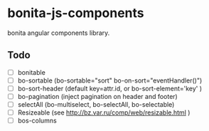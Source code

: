 bonita-js-components
====================

bonita angular components library.

Todo
----

 - [ ] bonitable
 - [ ] bo-sortable (bo-sortable="sort" bo-on-sort="eventHandler()")
 - [ ] bo-sort-header (default key=attr.id, or bo-sort-element='key' )
 - [ ] bo-pagination (inject pagination on header and footer)
 - [ ] selectAll (bo-multiselect, bo-selectAll, bo-selectable)
 - [ ] Resizeable (see http://bz.var.ru/comp/web/resizable.html )
 - [ ] bos-columns
